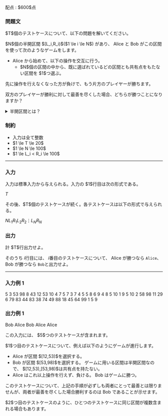 
<div>

<span>

<span>

<p>
配点 : $600$点
</p>

<div>

<section>

### **問題文**

<p>
$T$個のテストケースについて、以下の問題を解いてください。
</p>

<p>
$N$個の半開区間 $[L_i,R_i)$($1 \le i \le N$) があり、 Alice と Bob がこの区間を使って次のようなゲームをします。
</p>

<ul>

<li>
Alice から始めて、以下の操作を交互に行う。
<ul>

<li>
$N$個の区間の中から、既に選ばれているどの区間とも共有点をもたない区間を $1$つ選ぶ。
</li>

</ul>

</li>

</ul>

<p>
先に操作を行えなくなった方が負けで、もう片方のプレイヤーが勝ちます。

双方のプレイヤーが勝利に対して最善を尽くした場合、どちらが勝つことになりますか？
</p>

<details>

<summary>
半開区間とは？
</summary>
半開区間 $[X,Y)$とは、 $X$以上 $Y$未満のすべての実数からなる区間です。
</details>

</section>

</div>

<div>

<section>

### **制約**

<ul>

<li>
入力は全て整数
</li>

<li>
$1 \le T \le 20$
</li>

<li>
$1 \le N \le 100$
</li>

<li>
$1 \le L_i < R_i \le 100$
</li>

</ul>

</section>

</div>

---

<div>

<div>

<section>

### **入力**

<p>
入力は標準入力から与えられる。入力の $1$行目は次の形式である。
</p>

<div>

$T$
</div>

<p>
その後、$T$個のテストケースが続く。各テストケースは以下の形式で与えられる。
</p>

<div>

$N$$L_1$$R_1$$L_2$$R_2$$\vdots$$L_N$$R_N$
</div>

</section>

</div>

<div>

<section>

### **出力**

<p>
計 $T$行出力せよ。

そのうち $i$行目には、 $i$番目のテストケースについて、 Alice が勝つなら `Alice`、 Bob が勝つなら `Bob`と出力せよ。
</p>

</section>

</div>

</div>

---

<div>

<section>

### **入力例 1**

<div>

5
3
53 98
8 43
12 53
10
4 7
5 7
3 7
4 5
5 8
6 9
4 8
5 10
1 9
5 10
2
58 98
11 29
6
79 83
44 83
38 74
49 88
18 45
64 99
1
5 9

</div>

</section>

</div>

<div>

<section>

### **出力例 1**

<div>

Bob
Alice
Bob
Alice
Alice

</div>

<p>
この入力には、 $5$つのテストケースが含まれます。
</p>

<p>
$1$つ目のテストケースについて、例えば以下のようにゲームが進行します。
</p>

<ul>

<li>
Alice が区間 $[12,53)$を選択する。
</li>

<li>
Bob が区間 $[53,98)$を選択する。 ゲームに用いる区間は半開区間なので、 $[12,53),[53,98)$は共有点を持たない。
</li>

<li>
Alice はこれ以上操作を行えず、負ける。 Bob はゲームに勝つ。
</li>

</ul>

<p>
このテストケースについて、上記の手順が必ずしも両者にとって最善とは限りませんが、両者が最善を尽くした場合勝利するのは Bob であることが示せます。
</p>

<p>
$2$つ目のテストケースのように、ひとつのテストケースに同じ区間が複数含まれる場合もあります。
</p>

</section>

</div>

</span>

</span>

</div>
